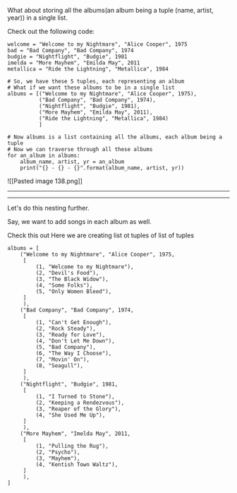 What about storing all the albums(an album being a tuple (name, artist, year)) in a single list.

Check out the following code:
```
welcome = "Welcome to my Nightmare", "Alice Cooper", 1975
bad = "Bad Company", "Bad Company", 1974
budgie = "Nightflight", "Budgie", 1981
imelda = "More Mayhem", "Emilda May", 2011
metallica = "Ride the Lightning", "Metallica", 1984

# So, we have these 5 tuples, each representing an album
# What if we want these albums to be in a single list
albums = [("Welcome to my Nightmare", "Alice Cooper", 1975),
          ("Bad Company", "Bad Company", 1974),
          ("Nightflight", "Budgie", 1981),
          ("More Mayhem", "Emilda May", 2011),
          ("Ride the Lightning", "Metallica", 1984)
          ]

# Now albums is a list containing all the albums, each album being a tuple
# Now we can traverse through all these albums
for an_album in albums:
    album_name, artist, yr = an_album
    print("{} - {} - {}".format(album_name, artist, yr))

```

![[Pasted image 138.png]]

***
***
Let's do this nesting further.

Say, we want to add songs in each album as well.

Check this out
Here we are creating list ot tuples of list of tuples
```
albums = [
    ("Welcome to my Nightmare", "Alice Cooper", 1975,
     [
         (1, "Welcome to my Nightmare"),
         (2, "Devil's Food"),
         (3, "The Black Widow"),
         (4, "Some Folks"),
         (5, "Only Women Bleed"),
     ]
     ),
    ("Bad Company", "Bad Company", 1974,
     [
         (1, "Can't Get Enough"),
         (2, "Rock Steady"),
         (3, "Ready for Love"),
         (4, "Don't Let Me Down"),
         (5, "Bad Company"),
         (6, "The Way I Choose"),
         (7, "Movin' On"),
         (8, "Seagull"),
     ]
     ),
    ("Nightflight", "Budgie", 1981,
     [
         (1, "I Turned to Stone"),
         (2, "Keeping a Rendezvous"),
         (3, "Reaper of the Glory"),
         (4, "She Used Me Up"),
     ]
     ),
    ("More Mayhem", "Imelda May", 2011,
     [
         (1, "Pulling the Rug"),
         (2, "Psycho"),
         (3, "Mayhem"),
         (4, "Kentish Town Waltz"),
     ]
     ),
]
```
